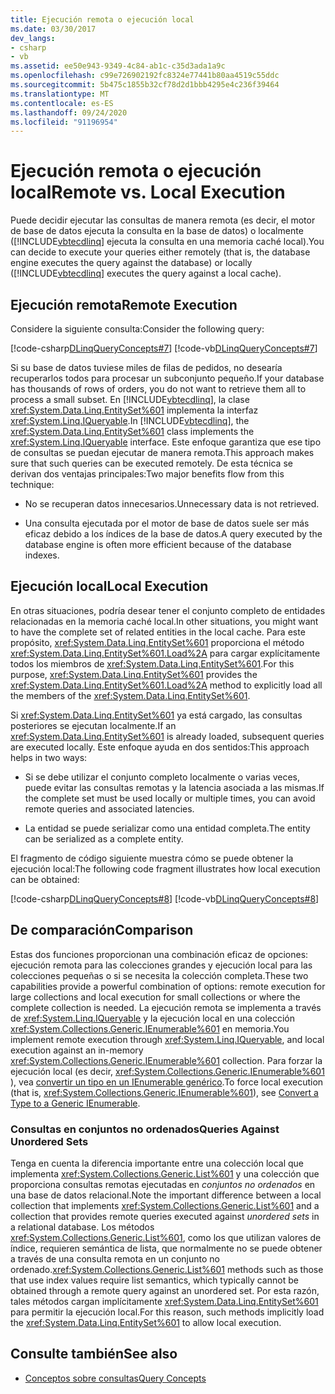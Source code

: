 ```yaml
---
title: Ejecución remota o ejecución local
ms.date: 03/30/2017
dev_langs:
- csharp
- vb
ms.assetid: ee50e943-9349-4c84-ab1c-c35d3ada1a9c
ms.openlocfilehash: c99e726902192fc8324e77441b80aa4519c55ddc
ms.sourcegitcommit: 5b475c1855b32cf78d2d1bbb4295e4c236f39464
ms.translationtype: MT
ms.contentlocale: es-ES
ms.lasthandoff: 09/24/2020
ms.locfileid: "91196954"
---
```

# <a name="remote-vs-local-execution"></a><span data-ttu-id="62654-102">Ejecución remota o ejecución local</span><span class="sxs-lookup"><span data-stu-id="62654-102">Remote vs. Local Execution</span></span>

<span data-ttu-id="62654-103">Puede decidir ejecutar las consultas de manera remota (es decir, el motor de base de datos ejecuta la consulta en la base de datos) o localmente ([!INCLUDE[vbtecdlinq](../../../../../../includes/vbtecdlinq-md.md)] ejecuta la consulta en una memoria caché local).</span><span class="sxs-lookup"><span data-stu-id="62654-103">You can decide to execute your queries either remotely (that is, the database engine executes the query against the database) or locally ([!INCLUDE[vbtecdlinq](../../../../../../includes/vbtecdlinq-md.md)] executes the query against a local cache).</span></span>  
  
## <a name="remote-execution"></a><span data-ttu-id="62654-104">Ejecución remota</span><span class="sxs-lookup"><span data-stu-id="62654-104">Remote Execution</span></span>  

 <span data-ttu-id="62654-105">Considere la siguiente consulta:</span><span class="sxs-lookup"><span data-stu-id="62654-105">Consider the following query:</span></span>  
  
 [!code-csharp[DLinqQueryConcepts#7](../../../../../../samples/snippets/csharp/VS_Snippets_Data/DLinqQueryConcepts/cs/Program.cs#7)]
 [!code-vb[DLinqQueryConcepts#7](../../../../../../samples/snippets/visualbasic/VS_Snippets_Data/DLinqQueryConcepts/vb/Module1.vb#7)]  
  
 <span data-ttu-id="62654-106">Si su base de datos tuviese miles de filas de pedidos, no desearía recuperarlos todos para procesar un subconjunto pequeño.</span><span class="sxs-lookup"><span data-stu-id="62654-106">If your database has thousands of rows of orders, you do not want to retrieve them all to process a small subset.</span></span> <span data-ttu-id="62654-107">En [!INCLUDE[vbtecdlinq](../../../../../../includes/vbtecdlinq-md.md)], la clase <xref:System.Data.Linq.EntitySet%601> implementa la interfaz <xref:System.Linq.IQueryable>.</span><span class="sxs-lookup"><span data-stu-id="62654-107">In [!INCLUDE[vbtecdlinq](../../../../../../includes/vbtecdlinq-md.md)], the <xref:System.Data.Linq.EntitySet%601> class implements the <xref:System.Linq.IQueryable> interface.</span></span> <span data-ttu-id="62654-108">Este enfoque garantiza que ese tipo de consultas se puedan ejecutar de manera remota.</span><span class="sxs-lookup"><span data-stu-id="62654-108">This approach makes sure that such queries can be executed remotely.</span></span> <span data-ttu-id="62654-109">De esta técnica se derivan dos ventajas principales:</span><span class="sxs-lookup"><span data-stu-id="62654-109">Two major benefits flow from this technique:</span></span>  
  
- <span data-ttu-id="62654-110">No se recuperan datos innecesarios.</span><span class="sxs-lookup"><span data-stu-id="62654-110">Unnecessary data is not retrieved.</span></span>  
  
- <span data-ttu-id="62654-111">Una consulta ejecutada por el motor de base de datos suele ser más eficaz debido a los índices de la base de datos.</span><span class="sxs-lookup"><span data-stu-id="62654-111">A query executed by the database engine is often more efficient because of the database indexes.</span></span>  
  
## <a name="local-execution"></a><span data-ttu-id="62654-112">Ejecución local</span><span class="sxs-lookup"><span data-stu-id="62654-112">Local Execution</span></span>  

 <span data-ttu-id="62654-113">En otras situaciones, podría desear tener el conjunto completo de entidades relacionadas en la memoria caché local.</span><span class="sxs-lookup"><span data-stu-id="62654-113">In other situations, you might want to have the complete set of related entities in the local cache.</span></span> <span data-ttu-id="62654-114">Para este propósito, <xref:System.Data.Linq.EntitySet%601> proporciona el método <xref:System.Data.Linq.EntitySet%601.Load%2A> para cargar explícitamente todos los miembros de <xref:System.Data.Linq.EntitySet%601>.</span><span class="sxs-lookup"><span data-stu-id="62654-114">For this purpose, <xref:System.Data.Linq.EntitySet%601> provides the <xref:System.Data.Linq.EntitySet%601.Load%2A> method to explicitly load all the members of the <xref:System.Data.Linq.EntitySet%601>.</span></span>  
  
 <span data-ttu-id="62654-115">Si <xref:System.Data.Linq.EntitySet%601> ya está cargado, las consultas posteriores se ejecutan localmente.</span><span class="sxs-lookup"><span data-stu-id="62654-115">If an <xref:System.Data.Linq.EntitySet%601> is already loaded, subsequent queries are executed locally.</span></span> <span data-ttu-id="62654-116">Este enfoque ayuda en dos sentidos:</span><span class="sxs-lookup"><span data-stu-id="62654-116">This approach helps in two ways:</span></span>  
  
- <span data-ttu-id="62654-117">Si se debe utilizar el conjunto completo localmente o varias veces, puede evitar las consultas remotas y la latencia asociada a las mismas.</span><span class="sxs-lookup"><span data-stu-id="62654-117">If the complete set must be used locally or multiple times, you can avoid remote queries and associated latencies.</span></span>  
  
- <span data-ttu-id="62654-118">La entidad se puede serializar como una entidad completa.</span><span class="sxs-lookup"><span data-stu-id="62654-118">The entity can be serialized as a complete entity.</span></span>  
  
 <span data-ttu-id="62654-119">El fragmento de código siguiente muestra cómo se puede obtener la ejecución local:</span><span class="sxs-lookup"><span data-stu-id="62654-119">The following code fragment illustrates how local execution can be obtained:</span></span>  
  
 [!code-csharp[DLinqQueryConcepts#8](../../../../../../samples/snippets/csharp/VS_Snippets_Data/DLinqQueryConcepts/cs/Program.cs#8)]
 [!code-vb[DLinqQueryConcepts#8](../../../../../../samples/snippets/visualbasic/VS_Snippets_Data/DLinqQueryConcepts/vb/Module1.vb#8)]  
  
## <a name="comparison"></a><span data-ttu-id="62654-120">De comparación</span><span class="sxs-lookup"><span data-stu-id="62654-120">Comparison</span></span>  

 <span data-ttu-id="62654-121">Estas dos funciones proporcionan una combinación eficaz de opciones: ejecución remota para las colecciones grandes y ejecución local para las colecciones pequeñas o si se necesita la colección completa.</span><span class="sxs-lookup"><span data-stu-id="62654-121">These two capabilities provide a powerful combination of options: remote execution for large collections and local execution for small collections or where the complete collection is needed.</span></span> <span data-ttu-id="62654-122">La ejecución remota se implementa a través de <xref:System.Linq.IQueryable> y la ejecución local en una colección <xref:System.Collections.Generic.IEnumerable%601> en memoria.</span><span class="sxs-lookup"><span data-stu-id="62654-122">You implement remote execution through <xref:System.Linq.IQueryable>, and local execution against an in-memory <xref:System.Collections.Generic.IEnumerable%601> collection.</span></span> <span data-ttu-id="62654-123">Para forzar la ejecución local (es decir, <xref:System.Collections.Generic.IEnumerable%601> ), vea [convertir un tipo en un IEnumerable genérico](convert-a-type-to-a-generic-ienumerable.md).</span><span class="sxs-lookup"><span data-stu-id="62654-123">To force local execution (that is, <xref:System.Collections.Generic.IEnumerable%601>), see [Convert a Type to a Generic IEnumerable](convert-a-type-to-a-generic-ienumerable.md).</span></span>  
  
### <a name="queries-against-unordered-sets"></a><span data-ttu-id="62654-124">Consultas en conjuntos no ordenados</span><span class="sxs-lookup"><span data-stu-id="62654-124">Queries Against Unordered Sets</span></span>  

 <span data-ttu-id="62654-125">Tenga en cuenta la diferencia importante entre una colección local que implementa <xref:System.Collections.Generic.List%601> y una colección que proporciona consultas remotas ejecutadas en *conjuntos no ordenados* en una base de datos relacional.</span><span class="sxs-lookup"><span data-stu-id="62654-125">Note the important difference between a local collection that implements <xref:System.Collections.Generic.List%601> and a collection that provides remote queries executed against *unordered sets* in a relational database.</span></span> <span data-ttu-id="62654-126">Los métodos <xref:System.Collections.Generic.List%601>, como los que utilizan valores de índice, requieren semántica de lista, que normalmente no se puede obtener a través de una consulta remota en un conjunto no ordenado.</span><span class="sxs-lookup"><span data-stu-id="62654-126"><xref:System.Collections.Generic.List%601> methods such as those that use index values require list semantics, which typically cannot be obtained through a remote query against an unordered set.</span></span> <span data-ttu-id="62654-127">Por esta razón, tales métodos cargan implícitamente <xref:System.Data.Linq.EntitySet%601> para permitir la ejecución local.</span><span class="sxs-lookup"><span data-stu-id="62654-127">For this reason, such methods implicitly load the <xref:System.Data.Linq.EntitySet%601> to allow local execution.</span></span>  
  
## <a name="see-also"></a><span data-ttu-id="62654-128">Consulte también</span><span class="sxs-lookup"><span data-stu-id="62654-128">See also</span></span>

- [<span data-ttu-id="62654-129">Conceptos sobre consultas</span><span class="sxs-lookup"><span data-stu-id="62654-129">Query Concepts</span></span>](query-concepts.md)

